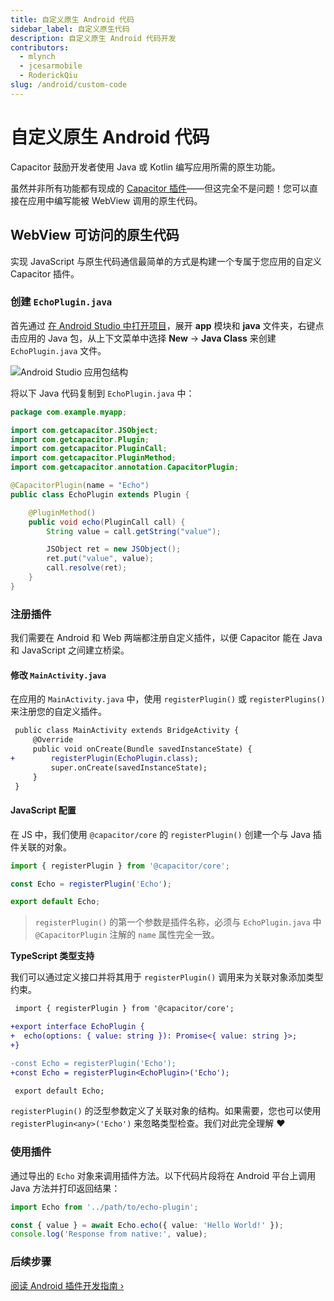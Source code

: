 ```yaml
---
title: 自定义原生 Android 代码
sidebar_label: 自定义原生代码
description: 自定义原生 Android 代码开发
contributors:
  - mlynch
  - jcesarmobile
  - RoderickQiu
slug: /android/custom-code
---
```


# 自定义原生 Android 代码

Capacitor 鼓励开发者使用 Java 或 Kotlin 编写应用所需的原生功能。

虽然并非所有功能都有现成的 [Capacitor 插件](/plugins.mdx)——但这完全不是问题！您可以直接在应用中编写能被 WebView 调用的原生代码。

## WebView 可访问的原生代码

实现 JavaScript 与原生代码通信最简单的方式是构建一个专属于您应用的自定义 Capacitor 插件。

### 创建 `EchoPlugin.java`

首先通过 [在 Android Studio 中打开项目](/main/android/index.md#opening-the-android-project)，展开 **app** 模块和 **java** 文件夹，右键点击应用的 Java 包，从上下文菜单中选择 **New** -> **Java Class** 来创建 `EchoPlugin.java` 文件。

![Android Studio 应用包结构](/img/v6/docs/android/studio-app-package.png)

将以下 Java 代码复制到 `EchoPlugin.java` 中：

```java
package com.example.myapp;

import com.getcapacitor.JSObject;
import com.getcapacitor.Plugin;
import com.getcapacitor.PluginCall;
import com.getcapacitor.PluginMethod;
import com.getcapacitor.annotation.CapacitorPlugin;

@CapacitorPlugin(name = "Echo")
public class EchoPlugin extends Plugin {

    @PluginMethod()
    public void echo(PluginCall call) {
        String value = call.getString("value");

        JSObject ret = new JSObject();
        ret.put("value", value);
        call.resolve(ret);
    }
}
```

### 注册插件

我们需要在 Android 和 Web 两端都注册自定义插件，以便 Capacitor 能在 Java 和 JavaScript 之间建立桥梁。

#### 修改 `MainActivity.java`

在应用的 `MainActivity.java` 中，使用 `registerPlugin()` 或 `registerPlugins()` 来注册您的自定义插件。

```diff
 public class MainActivity extends BridgeActivity {
     @Override
     public void onCreate(Bundle savedInstanceState) {
+        registerPlugin(EchoPlugin.class);
         super.onCreate(savedInstanceState);
     }
 }
```

#### JavaScript 配置

在 JS 中，我们使用 `@capacitor/core` 的 `registerPlugin()` 创建一个与 Java 插件关联的对象。

```typescript
import { registerPlugin } from '@capacitor/core';

const Echo = registerPlugin('Echo');

export default Echo;
```

> `registerPlugin()` 的第一个参数是插件名称，必须与 `EchoPlugin.java` 中 `@CapacitorPlugin` 注解的 `name` 属性完全一致。

**TypeScript 类型支持**

我们可以通过定义接口并将其用于 `registerPlugin()` 调用来为关联对象添加类型约束。

```diff
 import { registerPlugin } from '@capacitor/core';

+export interface EchoPlugin {
+  echo(options: { value: string }): Promise<{ value: string }>;
+}

-const Echo = registerPlugin('Echo');
+const Echo = registerPlugin<EchoPlugin>('Echo');

 export default Echo;
```

`registerPlugin()` 的泛型参数定义了关联对象的结构。如果需要，您也可以使用 `registerPlugin<any>('Echo')` 来忽略类型检查。我们对此完全理解 ❤️

### 使用插件

通过导出的 `Echo` 对象来调用插件方法。以下代码片段将在 Android 平台上调用 Java 方法并打印返回结果：

```typescript
import Echo from '../path/to/echo-plugin';

const { value } = await Echo.echo({ value: 'Hello World!' });
console.log('Response from native:', value);
```

### 后续步骤

[阅读 Android 插件开发指南 &#8250;](/plugins/creating-plugins/android-guide.md)